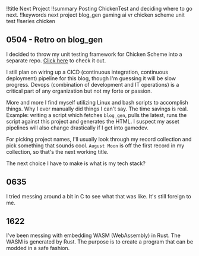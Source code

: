 !!title Next Project
!!summary Posting ChickenTest and deciding where to go next.
!!keywords next project blog_gen gaming ai vr chicken scheme unit test
!!series chicken

## 0504 - Retro on blog_gen

I decided to throw my unit testing framework for Chicken Scheme into a separate repo. [Click here](https://github.com/ericrobolson/ChickenTest) to check it out.

I still plan on wiring up a CICD (continuous integration, continuous deployment) pipeline for this blog, though I'm guessing it will be slow progress. Devops (combination of development and IT operations) is a critical part of any organization but not my forte or passion.

More and more I find myself utilizing Linux and bash scripts to accomplish things. Why I ever manually did things I can't say. The time savings is real. Example: writing a script which fetches `blog_gen`, pulls the latest, runs the script against this project and generates the HTML. I suspect my asset pipelines will also change drastically if I get into gamedev. 

For picking project names, I'll usually look through my record collection and pick something that sounds cool. `August Moon` is off the first record in my collection, so that's the next working title.

The next choice I have to make is what is my tech stack? 

## 0635

I tried messing around a bit in C to see what that was like. It's still foreign to me. 

## 1622

I've been messing with embedding WASM (WebAssembly) in Rust. The WASM is generated by Rust. The purpose is to create a program that can be modded in a safe fashion.